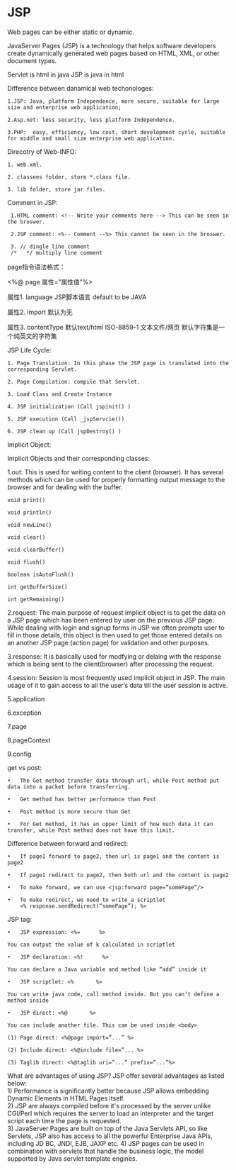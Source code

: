 # JSP

Web pages can be either static or dynamic. 

JavaServer Pages (JSP) is a technology that helps software developers create dynamically generated web pages based on HTML, XML, or other document types. 

Servlet is html in java
JSP is java in html


Difference between danamical web techonologes:

    1.JSP: Java, platform Independence, more secure, suitable for large size and enterprise web application;

    2.Asp.net: less security, less platform Independence.

    3.PHP:  easy, efficiency, low cost, short development cycle, suitable for middle and small size enterprise web application.

Direcotry of Web-INFO:

    1. web.xml.

    2. classees folder, store *.class file.

    3. lib folder, store jar files.

 Comment in JSP:
 
     1.HTML comment: <!-- Write your comments here --> This can be seen in the broswer.
 
     2.JSP comment: <%-- Comment --%> This cannot be seen in the broswer.
 
     3. // dingle line comment
     /*   */ multiply line comment
 
page指令语法格式：

<%@ page 属性="属性值"%>

属性1. language JSP脚本语言 default to be JAVA

属性2. import 默认为无 

属性3. contentType 默认text/html ISO-8859-1 文本文件/网页 默认字符集是一个纯英文的字符集

JSP Life Cycle: 

    1. Page Translation: In this phase the JSP page is translated into the corresponding Servlet. 

    2. Page Compilation: compile that Servlet.

    3. Load Class and Create Instance

    4. JSP initialization (Call jspinit() )

    5. JSP execution (Call _jspServcie())

    6. JSP clean up (Call jspDestroy() )


Implicit Object:

Implicit Objects and their corresponding classes:

1.out: This is used for writing content to the client (browser). It has several methods which can be used for properly formatting output message to the browser and for dealing with the buffer.

    void print()

    void println()

    void newLine()

    void clear()

    void clearBuffer()

    void flush()

    boolean isAutoFlush()

    int getBufferSize()

    int getRemaining()

2.request: The main purpose of request implicit object is to get the data on a JSP page which has been entered by user on the previous JSP page. While dealing with login and signup forms in JSP we often prompts user to fill in those details, this object is then used to get those entered details on an another JSP page (action page) for validation and other purposes.



3.response: It is basically used for modfying or delaing with the response which is being sent to the client(browser) after processing the request.

4.session: Session is most frequently used implicit object in JSP. The main usage of it to gain access to all the user’s data till the user session is active.

5.application	

6.exception

7.page

8.pageContext	

9.config


get vs post:

    •	The Get method transfer data through url, while Post method put data into a packet before transferring.

    •	Get method has better performance than Post

    •	Post method is more secure than Get

    •	For Get method, it has an upper limit of how much data it can transfer, while Post method does not have this limit. 
    
Difference between forward and redirect:

    •	If page1 forward to page2, then url is page1 and the content is page2
    
    •	If page1 redirect to page2, then both url and the content is page2
    
    •	To make forward, we can use <jsp:forward page=”somePage”/>
    
    •	To make redirect, we need to write a scriptlet
        <% response.sendRedirect(“somePage”); %>
        
JSP tag:

    •	JSP expression: <%=      %>
    
    You can output the value of k calculated in scriptlet
    
    •	JSP declaration: <%!      %>
    
    You can declare a Java variable and method like “add” inside it
    
    •	JSP scriptlet: <%       %>
    
    You can write java code, call method inside. But you can’t define a method inside 
    
    •	JSP direct: <%@       %>
    
    You can include another file. This can be used inside <body> 
    
    (1)	Page direct: <%@page import=”...” %>
    
    (2)	Include direct: <%@include file=”... %>
    
    (3)	Taglib direct: <%@taglib uri=”...” prefix=”...”%>
    
    
What are advantages of using JSP? 
JSP offer several advantages as listed below:   
    1)   Performance  is  significantly  better  because  JSP allows  embedding  Dynamic  Elements  in  HTML                     Pages itself.   
    2)   JSP  are  always  compiled  before  it's  processed  by the  server  unlike  CGI/Perl  which  requires                 the server to load an interpreter and the target script each time the page is requested.   
    3)   JavaServer Pages are built on top of the Java Servlets API, so like Servlets, JSP also has access to all                 the powerful Enterprise Java APIs, including JD
    BC, JNDI, EJB, JAXP etc. 
    4)   JSP  pages  can  be  used  in  combination  with  servlets  that  handle  the  business  logic,  the                    model supported by Java servlet template engines. 








